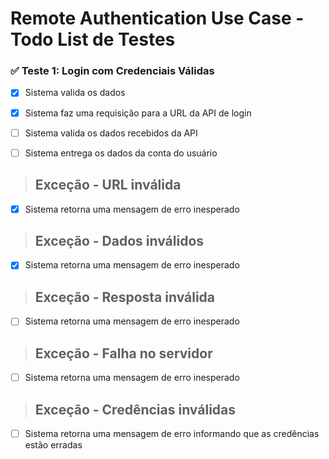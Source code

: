 # Remote Authentication Use Case - Todo List de Testes

### ✅ Teste 1: Login com Credenciais Válidas
- [x] Sistema valida os dados
- [x] Sistema faz uma requisição para a URL da API de login
- [ ] Sistema valida os dados recebidos da API
- [ ] Sistema entrega os dados da conta do usuário


> ## Exceção - URL inválida
- [x] Sistema retorna uma mensagem de erro inesperado

> ## Exceção - Dados inválidos
- [x] Sistema retorna uma mensagem de erro inesperado

> ## Exceção - Resposta inválida
- [ ] Sistema retorna uma mensagem de erro inesperado

> ## Exceção - Falha no servidor
- [ ] Sistema retorna uma mensagem de erro inesperado

> ## Exceção - Credências inválidas
- [ ] Sistema retorna uma mensagem de erro informando que as credências estão erradas